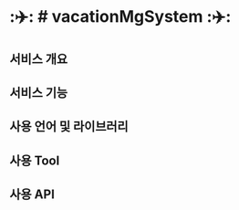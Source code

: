 :✈️: # vacationMgSystem :✈️:
==========================


## 서비스 개요


## 서비스 기능

## 사용 언어 및 라이브러리


## 사용 Tool


## 사용 API
